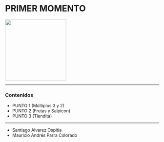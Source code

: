 <h1> PRIMER MOMENTO</h1>
<img src="https://camo.githubusercontent.com/92ddce49a4dd73315ae232a5a74b454244d4020d07d3ed470ab0ed26348e8a98/68747470733a2f2f692e7974696d672e636f6d2f76692f46756d51656643636e33732f736464656661756c742e6a7067" height=200>

***

<H3>Contenidos</h3>

- PUNTO 1 (Múltiplos 3 y 2)
- PUNTO 2 (Frutas y Salpicon)
- PUNTO 3 (Tiendita)

***

- Santiago Alvarez Ospitia
- Mauricio Andrés Parra Colorado
